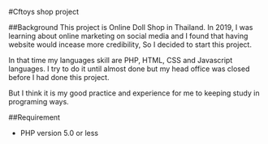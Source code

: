 #Cftoys shop project

##Background
This project is Online Doll Shop in Thailand. In 2019, I was learning about online marketing on social media and I found that having website would incease more credibility, So I decided to start this project.

In that time my languages skill are PHP, HTML, CSS and Javascript languages. I try to do it until almost done but my head office was closed before I had done this project.

But I think it is my good practice and experience for me to keeping study in programing ways.

##Requirement
- PHP version 5.0 or less
